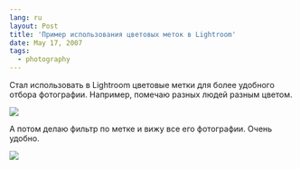 ```yaml
---
lang: ru
layout: Post
title: 'Пример использования цветовых меток в Lightroom'
date: May 17, 2007
tags:
  - photography
---
```


Стал использовать в Lightroom цветовые метки для более удобного отбора фотографии. Например, помечаю разных людей разным цветом.

<!--more-->

![](http://wow.sapegin.me/3r3S3k2V2L19/lightroom-labels-1.jpg)

А потом делаю фильтр по метке и вижу все его фотографии. Очень удобно.

![](http://wow.sapegin.me/210P3L2x0c3X/lightroom-labels-2.jpg)
